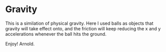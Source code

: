 # Gravity

This is a similation of physical gravity. Here I used balls as objects that gravity will take effect onto, and the friction will keep reducing the x and y accelerations whenever the ball hits the ground.

Enjoy!
Arnold.
